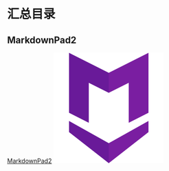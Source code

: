 # 汇总目录
## MarkdownPad2
[MarkdownPad2](MarkdownPad2/README.md)
![MarkdownPad2](MarkdownPad2/icon256.png)